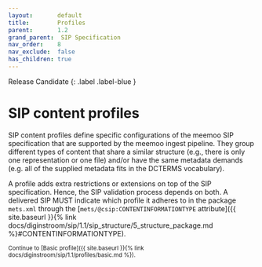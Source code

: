 ```yaml
---
layout:       default
title:        Profiles
parent:       1.2
grand_parent:  SIP Specification 
nav_order:    8
nav_exclude:  false
has_children: true
---
```

Release Candidate
{: .label .label-blue }
# SIP content profiles

SIP content profiles define specific configurations of the meemoo SIP specification that are supported by the meemoo ingest pipeline.
They group different types of content that share a similar structure (e.g., there is only one representation or one file) and/or have the same metadata demands (e.g. all of the supplied metadata fits in the DCTERMS vocabulary).

A profile adds extra restrictions or extensions on top of the SIP specification.
Hence, the SIP validation process depends on both.
A delivered SIP MUST indicate which profile it adheres to in the package `mets.xml` through the [`mets/@csip:CONTENTINFORMATIONTYPE` attribute]({{ site.baseurl }}{% link docs/diginstroom/sip/1.1/sip_structure/5_structure_package.md %}#CONTENTINFORMATIONTYPE).

<small>
Continue to [Basic profile]({{ site.baseurl }}{% link docs/diginstroom/sip/1.1/profiles/basic.md %}).
</small>